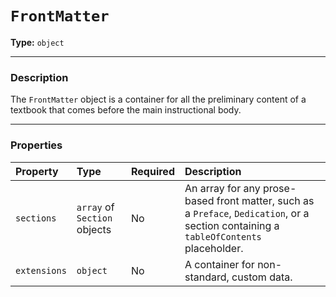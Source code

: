 # `FrontMatter`

**Type:** `object`

---

### Description

The `FrontMatter` object is a container for all the preliminary content of a textbook that comes before the main instructional body.

---

### Properties

| Property | Type | Required | Description |
| :--- | :--- | :--- | :--- |
| `sections` | `array` of `Section` objects | No | An array for any prose-based front matter, such as a `Preface`, `Dedication`, or a section containing a `tableOfContents` placeholder. |
| `extensions` | `object` | No | A container for non-standard, custom data. |